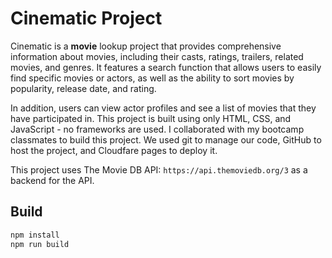 # Cinematic Project

Cinematic is a **movie** lookup project that provides comprehensive information about movies,
including their casts, ratings, trailers, related movies, and genres.
It features a search function that allows users to easily find specific movies or actors,
as well as the ability to sort movies by popularity, release date, and rating.

In addition, users can view actor profiles and see a list of movies that they have participated in.
This project is built using only HTML, CSS, and JavaScript - no frameworks are used.
I collaborated with my bootcamp classmates to build this project. We used git to manage our code, GitHub to host the project, and Cloudfare pages to deploy it.

This project uses The Movie DB API: `https://api.themoviedb.org/3` as a backend for the API.

## Build

```bash
npm install
npm run build
```

